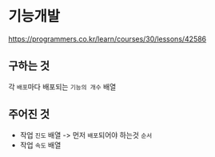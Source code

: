# 기능개발
https://programmers.co.kr/learn/courses/30/lessons/42586
## 구하는 것
각 `배포`마다 배포되는 `기능의 개수` 배열
## 주어진 것
- 작업 `진도` 배열 -> 먼저 `배포`되어야 하는것 `순서`
- 작업 `속도` 배열
